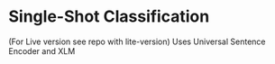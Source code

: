 # Single-Shot Classification
(For Live version see repo with lite-version)
Uses Universal Sentence Encoder and XLM 
